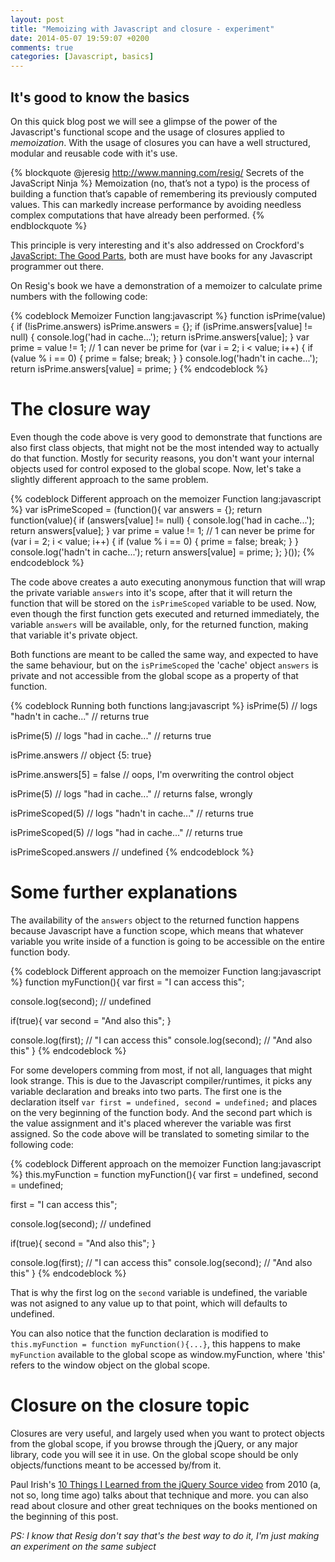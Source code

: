 ```yaml
---
layout: post
title: "Memoizing with Javascript and closure - experiment"
date: 2014-05-07 19:59:07 +0200
comments: true
categories: [Javascript, basics]
---
```


## It's good to know the basics
On this quick blog post we will see a glimpse of the power of the Javascript's functional scope and the usage of closures applied to _memoization_. With the usage of closures you can have a well structured, modular and reusable code with it's use.

<!--more-->

{% blockquote @jeresig http://www.manning.com/resig/ Secrets of the JavaScript Ninja %}
Memoization (no, that’s not a typo) is the process of building a function that’s capable of remembering its previously computed values. This can markedly increase performance by avoiding needless complex computations that have already been performed.
{% endblockquote %}

This principle is very interesting and it's also addressed on Crockford's [JavaScript: The Good Parts](http://shop.oreilly.com/product/9780596517748.do), both are must have books for any Javascript programmer out there.

On Resig's book we have a demonstration of a memoizer to calculate prime numbers with the following code:

{% codeblock Memoizer Function lang:javascript %}
function isPrime(value) {
  if (!isPrime.answers) isPrime.answers = {};
  if (isPrime.answers[value] != null) {
    console.log('had in cache...');
    return isPrime.answers[value];
  }
  var prime = value != 1; // 1 can never be prime
  for (var i = 2; i < value; i++) {
    if (value % i == 0) {
      prime = false;
      break;
    }
  }
  console.log('hadn\'t in cache...');
  return isPrime.answers[value] = prime;
}
{% endcodeblock %}

# The closure way
Even though the code above is very good to demonstrate that functions are also first class objects, that might not be the most intended way to actually do that function. Mostly for security reasons, you don't want your internal objects used for control exposed to the global scope. Now, let's take a slightly different approach to the same problem.

{% codeblock Different approach on the memoizer Function lang:javascript %}
var isPrimeScoped = (function(){
  var answers = {};
  return function(value){
    if (answers[value] != null) {
      console.log('had in cache...');
      return answers[value];
    }
    var prime = value != 1; // 1 can never be prime
    for (var i = 2; i < value; i++) {
      if (value % i == 0) {
        prime = false;
        break;
      }
    }
    console.log('hadn\'t in cache...');
    return answers[value] = prime;
  };
}());
{% endcodeblock %}

The code above creates a auto executing anonymous function that will wrap the private variable `answers` into it's scope, after that it will return the function that will be stored on the `isPrimeScoped` variable to be used. Now, even though the first function gets executed and returned immediately, the variable `answers` will be available, only, for the returned function, making that variable it's private object.

Both functions are meant to be called the same way, and expected to have the same behaviour, but on the `isPrimeScoped` the 'cache' object `answers` is private and not accessible from the global scope as a property of that function.

{% codeblock Running both functions lang:javascript %}
isPrime(5) // logs "hadn't in cache..."
// returns true

isPrime(5) // logs "had in cache..."
// returns true

isPrime.answers // object {5: true}

isPrime.answers[5] = false // oops, I'm overwriting the control object

isPrime(5) // logs "had in cache..."
// returns false, wrongly

isPrimeScoped(5) // logs "hadn't in cache..."
// returns true

isPrimeScoped(5) // logs "had in cache..."
// returns true

isPrimeScoped.answers // undefined
{% endcodeblock %}

# Some further explanations
The availability of the `answers` object to the returned function happens because Javascript have a function scope, which means that whatever variable you write inside of a function is going to be accessible on the entire function body.

{% codeblock Different approach on the memoizer Function lang:javascript %}
function myFunction(){
  var first = "I can access this";

  console.log(second); // undefined

  if(true){
    var second = "And also this";
  }

  console.log(first); // "I can access this"
  console.log(second); // "And also this"
}
{% endcodeblock %}

For some developers comming from most, if not all, languages that might look strange. This is due to the Javascript compiler/runtimes, it picks any variable declaration and breaks into two parts. The first one is the declaration itself `var first = undefined, second = undefined;` and places on the very beginning of the function body. And the second part which is the value assignment and it's placed wherever the variable was first assigned. So the code above will be translated to someting similar to the following code:

{% codeblock Different approach on the memoizer Function lang:javascript %}
this.myFunction = function myFunction(){
  var first = undefined, second = undefined;

  first = "I can access this";

  console.log(second); // undefined

  if(true){
    second = "And also this";
  }

  console.log(first); // "I can access this"
  console.log(second); // "And also this"
}
{% endcodeblock %}

That is why the first log on the `second` variable is undefined, the variable was not asigned to any value up to that point, which will defaults to undefined.

You can also notice that the function declaration is modified to `this.myFunction = function myFunction(){...}`, this happens to make `myFunction` available to the global scope as window.myFunction, where 'this' refers to the window object on the global scope.

# Closure on the closure topic
Closures are very useful, and largely used when you want to protect objects from the global scope, if you browse through the jQuery, or any major library, code you will see it in use. On the global scope should be only objects/functions meant to be accessed by/from it.

Paul Irish's [10 Things I Learned from the jQuery Source video](https://www.youtube.com/watch?v=i_qE1iAmjFg) from 2010 (a, not so, long time ago) talks about that technique and more. you can also read about closure and other great techniques on the books mentioned on the beginning of this post.

_PS: I know that Resig don't say that's the best way to do it, I'm just making an experiment on the same subject_
